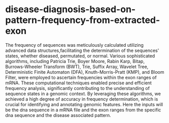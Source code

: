 # disease-diagnosis-based-on-pattern-frequency-from-extracted-exon
The frequency of sequences was meticulously calculated utilizing advanced data structures,facilitating the determination of the sequences' states, whether diseased, permutated, or normal. Various sophisticated algorithms, including Patricia Trie, Boyer Moore, Rabin Karp, Bitap, Burrows-Wheeler Transform (BWT), Trie, Suffix Array, Wavelet Tree, Deterministic Finite Automaton (DFA), Knuth-Morris-Pratt (KMP), and Bloom Filter, were employed to ascertain frequencies within the exon ranges of mRNA. These computational techniques enabled precise and efficient frequency analysis, significantly contributing to the understanding of sequence states in a genomic context. By leveraging these algorithms, we achieved a high degree of accuracy in frequency 
determination, which is crucial for identifying and annotating genomic features. Here the inputs will be the dna sequence in a mRNA file and the exon ranges from the specific dna sequence and the disease associated pattern.
